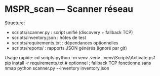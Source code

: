 ﻿# MSPR_scan — Scanner réseau 

Structure:
- scripts/scanner.py : script unifié (discovery + fallback TCP)
- scripts/inventory.json : hôtes de test
- scripts/requirements.txt : dépendances optionnelles
- scripts/reports/ : rapports JSON générés (ignoré par git)

Usage rapide:
cd scripts
python -m venv .venv
.\.venv\Scripts\Activate.ps1
pip install -r requirements.txt   # optionnel ; fallback TCP fonctionne sans nmap
python scanner.py --inventory inventory.json

